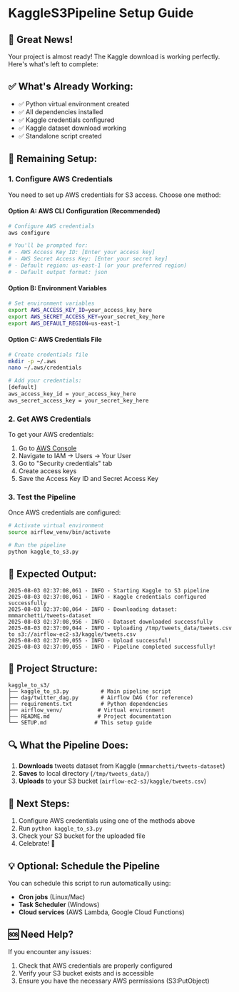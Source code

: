 # KaggleS3Pipeline Setup Guide

## 🎉 **Great News!**
Your project is almost ready! The Kaggle download is working perfectly. Here's what's left to complete:

## ✅ **What's Already Working:**
- ✅ Python virtual environment created
- ✅ All dependencies installed
- ✅ Kaggle credentials configured
- ✅ Kaggle dataset download working
- ✅ Standalone script created

## 🔧 **Remaining Setup:**

### **1. Configure AWS Credentials**
You need to set up AWS credentials for S3 access. Choose one method:

#### **Option A: AWS CLI Configuration (Recommended)**
```bash
# Configure AWS credentials
aws configure

# You'll be prompted for:
# - AWS Access Key ID: [Enter your access key]
# - AWS Secret Access Key: [Enter your secret key]
# - Default region: us-east-1 (or your preferred region)
# - Default output format: json
```

#### **Option B: Environment Variables**
```bash
# Set environment variables
export AWS_ACCESS_KEY_ID=your_access_key_here
export AWS_SECRET_ACCESS_KEY=your_secret_key_here
export AWS_DEFAULT_REGION=us-east-1
```

#### **Option C: AWS Credentials File**
```bash
# Create credentials file
mkdir -p ~/.aws
nano ~/.aws/credentials

# Add your credentials:
[default]
aws_access_key_id = your_access_key_here
aws_secret_access_key = your_secret_key_here
```

### **2. Get AWS Credentials**
To get your AWS credentials:
1. Go to [AWS Console](https://aws.amazon.com/console/)
2. Navigate to IAM → Users → Your User
3. Go to "Security credentials" tab
4. Create access keys
5. Save the Access Key ID and Secret Access Key

### **3. Test the Pipeline**
Once AWS credentials are configured:
```bash
# Activate virtual environment
source airflow_venv/bin/activate

# Run the pipeline
python kaggle_to_s3.py
```

## 🚀 **Expected Output:**
```
2025-08-03 02:37:08,061 - INFO - Starting Kaggle to S3 pipeline
2025-08-03 02:37:08,061 - INFO - Kaggle credentials configured successfully
2025-08-03 02:37:08,064 - INFO - Downloading dataset: mmmarchetti/tweets-dataset
2025-08-03 02:37:08,956 - INFO - Dataset downloaded successfully
2025-08-03 02:37:09,044 - INFO - Uploading /tmp/tweets_data/tweets.csv to s3://airflow-ec2-s3/kaggle/tweets.csv
2025-08-03 02:37:09,055 - INFO - Upload successful!
2025-08-03 02:37:09,055 - INFO - Pipeline completed successfully!
```

## 📁 **Project Structure:**
```
kaggle_to_s3/
├── kaggle_to_s3.py          # Main pipeline script
├── dag/twitter_dag.py       # Airflow DAG (for reference)
├── requirements.txt         # Python dependencies
├── airflow_venv/           # Virtual environment
├── README.md               # Project documentation
└── SETUP.md               # This setup guide
```

## 🔍 **What the Pipeline Does:**
1. **Downloads** tweets dataset from Kaggle (`mmmarchetti/tweets-dataset`)
2. **Saves** to local directory (`/tmp/tweets_data/`)
3. **Uploads** to your S3 bucket (`airflow-ec2-s3/kaggle/tweets.csv`)

## 🎯 **Next Steps:**
1. Configure AWS credentials using one of the methods above
2. Run `python kaggle_to_s3.py`
3. Check your S3 bucket for the uploaded file
4. Celebrate! 🎉

## 💡 **Optional: Schedule the Pipeline**
You can schedule this script to run automatically using:
- **Cron jobs** (Linux/Mac)
- **Task Scheduler** (Windows)
- **Cloud services** (AWS Lambda, Google Cloud Functions)

## 🆘 **Need Help?**
If you encounter any issues:
1. Check that AWS credentials are properly configured
2. Verify your S3 bucket exists and is accessible
3. Ensure you have the necessary AWS permissions (S3:PutObject) 